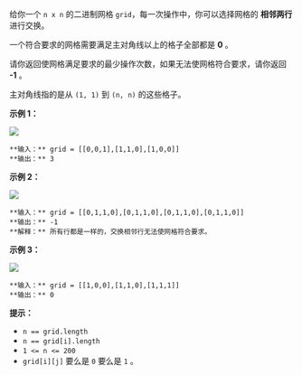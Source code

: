 给你一个 `n x n` 的二进制网格 `grid`，每一次操作中，你可以选择网格的  **相邻两行**  进行交换。

一个符合要求的网格需要满足主对角线以上的格子全部都是 **0**  。

请你返回使网格满足要求的最少操作次数，如果无法使网格符合要求，请你返回 **-1**  。

主对角线指的是从 `(1, 1)` 到 `(n, n)` 的这些格子。



**示例 1：**

![](https://assets.leetcode-cn.com/aliyun-lc-upload/uploads/2020/08/02/fw.jpg)

    
    
    **输入：** grid = [[0,0,1],[1,1,0],[1,0,0]]
    **输出：** 3
    

**示例 2：**

![](https://assets.leetcode-cn.com/aliyun-lc-upload/uploads/2020/08/02/e2.jpg)

    
    
    **输入：** grid = [[0,1,1,0],[0,1,1,0],[0,1,1,0],[0,1,1,0]]
    **输出：** -1
    **解释：** 所有行都是一样的，交换相邻行无法使网格符合要求。
    

**示例 3：**

![](https://assets.leetcode-cn.com/aliyun-lc-upload/uploads/2020/08/02/e3.jpg)

    
    
    **输入：** grid = [[1,0,0],[1,1,0],[1,1,1]]
    **输出：** 0
    



**提示：**

  * `n == grid.length`
  * `n == grid[i].length`
  * `1 <= n <= 200`
  * `grid[i][j]` 要么是 `0` 要么是 `1` 。


